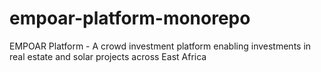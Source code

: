 # empoar-platform-monorepo

EMPOAR Platform - A crowd investment platform enabling investments in real estate and solar projects across East Africa

<!-- Use cases: A description of the project and a list of use cases already implemented. If some use cases have not been implemented yet, please state that next to them.
A README.md file with instructions for how to set up a development environment for your project. Most importantly, include how to set up or connect to your database.
An entity-relationship model (ER model) of your database needs to be included in your documentation. The model should be clear and readable. The model should show the details of the relationships (cardinality, keys and indexes, etc).
Your database model should not be trivial. Trivial implementation does not help you grasp the module's learning objectives well. Therefore, it should encompass multiple entities, including at least one many-to-many relationship.
Data: Mention how much data you have and, if generated, how it was generated.
Use the hand-in form on the Learning Platform to submit artifacts. -->

<!-- Documentation of your project and code documentation (for instance, a well-written README.md file inside your code repository) as well as instructions for how to set up a development environment for your project (if not already included with the repository itself).
A threat model description for your system needs to be included in your documentation.
A list of cyber security measures that you have implemented needs to be included in your documentation. -->
